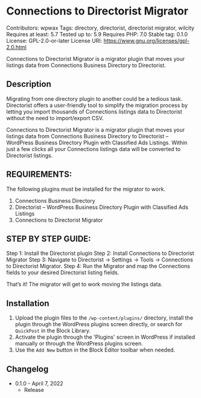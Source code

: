 # Connections to Directorist Migrator
Contributors:      wpwax
Tags:              directory, directorist, directorist migrator, wilcity
Requires at least: 5.7
Tested up to:      5.9
Requires PHP:      7.0
Stable tag:        0.1.0
License:           GPL-2.0-or-later
License URI:       https://www.gnu.org/licenses/gpl-2.0.html

Connections to Directorist Migrator is a migrator plugin that moves your listings data from Connections Business Directory to Directorist.

## Description

Migrating from one directory plugin to another could be a tedious task. Directorist offers a user-friendly tool to simplify the migration process by letting you import thousands of Connections listings data to Directorist without the need to import/export CSV. 

Connections to Directorist Migrator is a migrator plugin that moves your listings data from Connections Business Directory to Directorist – WordPress Business Directory Plugin with Classified Ads Listings. Within just a few clicks all your Connections listings data will be converted to Directorist listings.

## REQUIREMENTS:
The following plugins must be installed for the migrator to work.

1. Connections Business Directory
2. Directorist – WordPress Business Directory Plugin with Classified Ads Listings
3. Connections to Directorist Migrator

## STEP BY STEP GUIDE:

Step 1: Install the Directorist plugin 
Step 2: Install Connections to Directorist Migrator 
Step 3: Navigate to Directorist → Settings → Tools → Connections to Directorist Migrator. 
Step 4: Run the Migrator and map the Connections fields to your desired Directorist listing fields. 

That’s it! The migrator will get to work moving the listings data.


## Installation

1. Upload the plugin files to the `/wp-content/plugins/` directory, install the plugin through the WordPress plugins screen directly, or search for `QuickPost` in the Block Library.
2. Activate the plugin through the 'Plugins' screen in WordPress if installed manually or through the WordPress plugins screen.
3. Use the `Add New` button in the Block Editor toolbar when needed.

## Changelog

- 0.1.0 - April 7, 2022
    - Release
